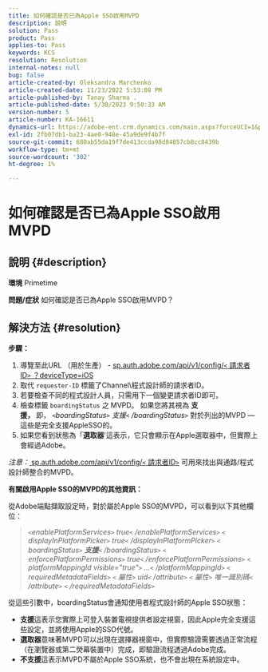 ```yaml
---
title: 如何確認是否已為Apple SSO啟用MVPD
description: 說明
solution: Pass
product: Pass
applies-to: Pass
keywords: KCS
resolution: Resolution
internal-notes: null
bug: false
article-created-by: Oleksandra Marchenko
article-created-date: 11/23/2022 5:53:08 PM
article-published-by: Tanay Sharma .
article-published-date: 5/30/2023 9:50:33 AM
version-number: 5
article-number: KA-16611
dynamics-url: https://adobe-ent.crm.dynamics.com/main.aspx?forceUCI=1&pagetype=entityrecord&etn=knowledgearticle&id=6021c6ae-576b-ed11-9561-6045bd006b25
exl-id: 2fb07db1-ba23-4ae0-948e-45a9de9f4b7f
source-git-commit: 680ab55da19f7de413ccda98d84857cb8cc8439b
workflow-type: tm+mt
source-wordcount: '302'
ht-degree: 1%

---
```


# 如何確認是否已為Apple SSO啟用MVPD

## 說明 {#description}

<b>環境</b>
Primetime


<b>問題/症狀</b>
如何確認是否已為Apple SSO啟用MVPD？


## 解決方法 {#resolution}

<b>步驟：</b>
1. 導覽至此URL （用於生產） - [sp.auth.adobe.com/api/v1/config/`<` 請求者ID`>` ？deviceType=iOS](http://sp.auth.adobe.com/api/v1/config/ABC?deviceType=iOS)
2. 取代 `requester-ID` 標籤了Channel\程式設計師的請求者ID。
3. 若要檢查不同的程式設計人員，只需用下一個變更請求者ID即可。
4. 檢查標籤 `boardingStatus` 之<b> </b>MVPD。 如果您將其視為 <b>支援，</b> 即， *`<`boardingStatus`>` 支援`<` /boardingStatus`>`* 對於列出的MVPD — 這些是完全支援AppleSSO的。
5. 如果您看到狀態為「<b>選取器</b>&#39;這表示，它只會顯示在Apple選取器中，但實際上會經過Adobe。


*注意：*[ sp.auth.adobe.com/api/v1/config/`<` 請求者ID`>`](http://sp.auth.adobe.com/api/v1/config/ABC?deviceType=iOS) 可用來找出與通路/程式設計師整合的MVPD。

<b>有關啟用Apple SSO的MVPD的其他資訊：</b>

從Adobe端點擷取設定時，對於屬於Apple SSO的MVPD，可以看到以下其他欄位：


> *`<`enablePlatformServices`>` true`<` /enablePlatformServices`>`
> `<` displayInPlatformPicker`>` true`<` /displayInPlatformPicker`>`
> `<` boardingStatus`>` <b>支援</b>`<` /boardingStatus`>`
> `<` enforcePlatformPermissions`>` true`<` /enforcePlatformPermissions`>`
> `<` platformMappingId visible=&quot;true&quot;`>` ...`<` /platformMappingId`>`
> `<` requiredMetadataFields`>`
> `<` 屬性`>` uid`<` /attribute`>`
> `<` 屬性`>` 唯一識別碼`<` /attribute`>`
> `<` /requiredMetadataFields`>`*


從這些&#x200B;引數中，boardingStatus&#x200B;會通知使用者程式設計師的Apple SSO狀態：

- <b>支援</b>這表&#x200B;示您實際上可登入裝置電視提供者設定視窗，因此Apple完全支援這些設定，並將使用Apple的SSO代號。
- <b>選取器</b>意&#x200B;味著MVPD可以出現在選擇器視窗中，但實際驗證需要透過正常流程（在瀏覽器或第二熒幕裝置中）完成，即驗證流程透過Adobe完成。
- <b>不支援</b>這&#x200B;表示MVPD不屬於Apple SSO系統，也不會出現在系統設定中。
